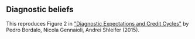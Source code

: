Diagnostic beliefs
---

This reproduces Figure 2 in ["Diagnostic Expectations and Credit Cycles"](http://scholar.harvard.edu/files/shleifer/files/diagnosticexpectationsandcreditcycles.november2015.pdf?m=1447787283) by Pedro Bordalo, Nicola Gennaioli, Andrei Shleifer (2015).

